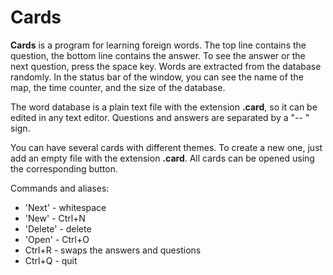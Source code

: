 # Cards

**Cards** is a program for learning foreign words. The top line contains the question, the bottom line contains the answer. 
To see the answer or the next question, press the space key. Words are extracted from the database randomly. 
In the status bar of the window, you can see the name of the map, the time counter, and the size of the database.

The word database is a plain text file with the extension __.card__, so it can be edited in any text editor. 
Questions and answers are separated by a "-- " sign.

You can have several cards with different themes. To create a new one, just add an empty file with the extension __.card__.
All cards can be opened using the corresponding button.

Commands and aliases:
* 'Next' - whitespace
* 'New' - Ctrl+N
* 'Delete' - delete
* 'Open' - Ctrl+O
* Ctrl+R - swaps the answers and questions
* Ctrl+Q - quit
